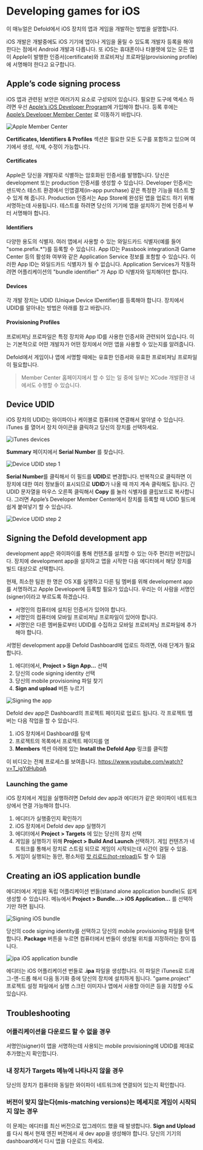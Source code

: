# Developing games for iOS
이 매뉴얼은 Defold에서 iOS 장치의 앱과 게임을 개발하는 방법을 설명합니다.

iOS 개발은 개발중에도 iOS 기기에 앱이나 게임을 올릴 수 있도록 개발자 등록을 해야 한다는 점에서 Android 개발과 다릅니다. 또 iOS는 휴대폰이나 타블렛에 있는 모든 앱이 Apple이 발행한 인증서(certificate)와 프로비져닝 프로파일(provisioning profile)에 서명해야 한다고 요구합니다.

## Apple’s code signing process
iOS 앱과 관련된 보안은 여러가지 요소로 구성되어 있습니다. 필요한 도구에 액세스 하려면 우선 [Apple’s iOS Developer Program](https://developer.apple.com/programs/)에 가입해야 합니다. 등록 후에는 [Apple’s Developer Member Center](https://developer.apple.com/membercenter/index.action) 로 이동하기 바랍니다.

![Apple Member Center](images/ios/apple_member_center.png)

**Certificates, Identifiers & Profiles** 섹션은 필요한 모든 도구를 포함하고 있으며 여기에서 생성, 삭제, 수정이 가능합니다.

#### Certificates
Apple은 당신을 개발자로 식별하는 암호화된 인증서를 발행합니다. 당신은 development 또는 production 인증서를 생성할 수 있습니다. Developer 인증서는 샌드박스 테스트 환경에서 인앱결제(in-app purchase) 같은 특정한 기능을 테스트 할 수 있게 해 줍니다. Production 인증서는 App Store에 완성된 앱을 업로드 하기 위해 서명하는데 사용됩니다. 테스트를 하려면 당신의 기기에 앱을 설치하기 전에 인증서 부터 서명해야 합니다.

#### Identifiers
다양한 용도의 식별자. 여러 앱에서 사용할 수 있는 와일드카드 식별자(예를 들어 "some.prefix.\*")를 등록할 수 있습니다. App ID는 Passbook integration과 Game Center 등의 활성화 여부와 같은 Application Service 정보를 포함할 수 있습니다. 이러한 App ID는 와일드카드 식별자가 될 수 없습니다. Application Services가 작동하려면 어플리케이션의 "bundle identifier" 가 App ID 식별자와 일치해야만 합니다.

#### Devices
각 개발 장치는 UDID (Unique Device IDentifier)를 등록해야 합니다. 장치에서 UDID를 알아내는 방법은 아래를 참고 바랍니다.

#### Provisioning Profiles
프로비져닝 프로파일은 특정 장치와 App ID를 사용한 인증서와 관련되어 있습니다. 이는 기본적으로 어떤 개발자가 어떤 장치에서 어떤 앱을 사용할 수 있는지를 알려줍니다.

Defold에서 게임이나 앱에 서명할 때에는 유효한 인증서와 유효한 프로비져닝 프로파일이 필요합니다.

> Member Center 홈페이지에서 할 수 있는 일 중에 일부는 XCode 개발환경 내에서도 수행할 수 있습니다.

## Device UDID
iOS 장치의 UDID는 와이파이나 케이블로 컴퓨터에 연결해서 알아낼 수 있습니다. iTunes 를 열어서 장치 아이콘을 클릭하고 당신의 장치를 선택하세요.

![iTunes devices](images/ios/itunes_devices.png)

**Summary** 페이지에서 **Serial Number** 를 찾습니다.

![Device UDID step 1](images/ios/udid.png)

**Serial Number**를 클릭해서 이 필드를 **UDID**로 변경합니다. 반복적으로 클릭하면 이 장치에 대한 여러 정보들이 표시되므로 **UDID**가 나올 때 까지 계속 클릭해도 됩니다. 긴 UDID 문자열을 마우스 오른쪽 클릭해서 **Copy** 를 눌러 식별자를 클립보드로 복사합니다. 그러면 Apple’s Developer Member Center에서 장치를 등록할 때 UDID 필드에 쉽게 붙여넣기 할 수 있습니다.

![Device UDID step 2](images/ios/udid_2.png)

## Signing the Defold development app
development app은 와이파이를 통해 컨텐츠를 설치할 수 있는 아주 편리한 버전입니다. 장치에 development app을 설치하고 앱을 시작한 다음 에디터에서 해당 장치를 빌드 대상으로 선택합니다.

현재, 최소한 팀원 한 명은 OS X를 실행하고 다른 팀 멤버를 위해 development app를 서명하려고 Apple Developer에 등록할 필요가 있습니다. 우리는 이 사람을 서명인(signer)이라고 부르도록 하겠습니다.

* 서명인의 컴퓨터에 설치된 인증서가 있어야 합니다.
* 서명인의 컴퓨터에 모바일 프로비져닝 프로파일이 있어야 합니다.
* 서명인은 다른 멤버들로부터 UDID를 수집하고 모바일 프로비져닝 프로파일에 추가해야 합니다.

서명된 development app을 Defold Dashboard에 업로드 하려면, 아래 단계가 필요합니다.

1. 에디터에서, **Project > Sign App…​** 선택
2. 당신의 code signing identity 선택
3. 당신의 mobile provisioning 파일 찾기
4. **Sign and upload** 버튼 누르기

![Signing the app](images/ios/sign.png)

Defold dev app은 Dashboard의 프로젝트 페이지로 업로드 됩니다. 각 프로젝트 멤버는 다음 작업을 할 수 있습니다.

1. iOS 장치에서 Dashboard를 탐색
2. 프로젝트의 목록에서 프로젝트 페이지를 염
3. **Members** 섹션 아래에 있는 **Install the Defold App** 링크를 클릭함

이 비디오는 전체 프로세스를 보여줍니다.
https://www.youtube.com/watch?v=T_igYdHubqA

### Launching the game
iOS 장치에서 게임을 실행하려면 Defold dev app과 에디터가 같은 와이파이 네트워크상에서 연결 가능해야 합니다.

1. 에디터가 실행중인지 확인하기
2. iOS 장치에서 Defold dev app 실행하기
3. 에디터에서  **Project > Targets** 에 있는 당신의 장치 선택
4. 게임을 실행하기 위해 **Project > Build And Launch** 선택하기. 게임 컨텐츠가 네트워크를 통해서 장치로 스트림 되므로 게임이 시작되는데 시간이 걸릴 수 있음.
5. 게임이 실행되는 동안, 평소처럼 [핫 리로드(hot-reload)](/manuals/debugging#hot-reloading)도 할 수 있음

## Creating an iOS application bundle
에디터에서 게임용 독립 어플리케이션 번들(stand alone application bundle)도 쉽게 생성할 수 있습니다. 메뉴에서 **Project > Bundle…​ > iOS Application…​** 를 선택하기만 하면 됩니다.

![Signing iOS bundle](images/ios/sign_bundle.png)

당신의 code signing identity를 선택하고 당신의 mobile provisioning 파일을 탐색합니다. **Package** 버튼을 누르면 컴퓨터에서 번들이 생성될 위치를 지정하라는 창이 뜹니다.

![ipa iOS application bundle](images/ios/ipa_file.png)

에디터는 iOS 어플리케이션 번들로  **.ipa** 파일을 생성합니다. 이 파일은 iTunes로 드래그-앤-드롭 해서 다음 동기화 중에 당신의 장치에 설치하게 됩니다. "game.project" 프로젝트 설정 파일에서 실행 스크린 이미지나 앱에서 사용할 아이콘 등을 지정할 수도 있습니다.

## Troubleshooting
### 어플리케이션을 다운로드 할 수 없을 경우
서명인(signer)이 앱을 서명하는데 사용되는 mobile provisioning에 UDID를 제대로 추가했는지 확인합니다.

### 내 장치가 Targets 메뉴에 나타나지 않을 경우
당신의 장치가 컴퓨터와 동일한 와이파이 네트워크에 연결되어 있는지 확인합니다.

### 버전이 맞지 않는다(mis-matching versions)는 메세지로 게임이 시작되지 않는 경우
이 문제는 에디터를 최신 버전으로 업그레이드 했을 때 발생합니다. **Sign and Upload**를 다시 해서 현재 엔진 버전에서 새 dev app을 생성해야 합니다. 당신의 기기의 dashboard에서 다시 앱을 다운로드 하세요.
